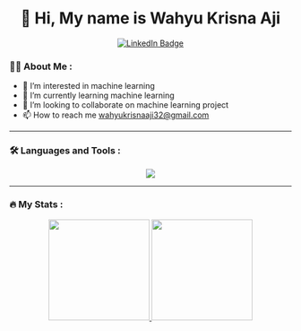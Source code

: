 <div id="header" align="center">
  <h1>👋 Hi, My name is Wahyu Krisna Aji</h1>
  <div id="badges">
    <a href="https://www.linkedin.com/in/wahyu-krisna-aji-26200412a/">
      <img src="https://img.shields.io/badge/LinkedIn-blue?style=for-the-badge&logo=linkedin&logoColor=white" alt="LinkedIn Badge"/>
    </a>
  </div>
</div>

### :man_technologist: About Me :


- 👀 I’m interested in machine learning
- 🌱 I’m currently learning machine learning
- 💞️ I’m looking to collaborate on machine learning project
- 📫 How to reach me wahyukrisnaaji32@gmail.com

---

### :hammer_and_wrench: Languages and Tools :
<p align="center">
  <a href="https://skillicons.dev">
    <img src="https://skillicons.dev/icons?i=go,js,nodejs,php,py,ts,vue,tensorflow,mongodb,mysql,express,fastapi,flask,git,github,gitlab" />
  </a>
</p>

---

### :fire: My Stats :
<p align="center">
<a href="https://github.com/aliftech">
  <img height="180em" src="https://github-readme-stats-eight-theta.vercel.app/api?username=aliftech&show_icons=true&theme=synthwave&include_all_commits=true&count_private=true"/>
  <img height="180em" src="https://github-readme-stats-eight-theta.vercel.app/api/top-langs/?username=aliftech&layout=compact&langs_count=8&theme=synthwave"/>
</a>
</p>


<!---
aliftech/aliftech is a ✨ special ✨ repository because its `README.md` (this file) appears on your GitHub profile.
You can click the Preview link to take a look at your changes.
--->

